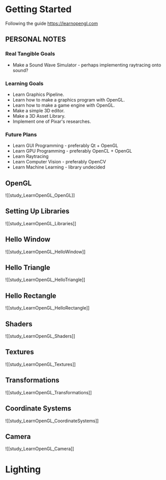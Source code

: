 # Getting Started
Following the guide https://learnopengl.com

## PERSONAL NOTES
### Real Tangible Goals
- Make a Sound Wave Simulator - perhaps implementing raytracing onto sound?

### Learning Goals
- Learn Graphics Pipeline.
- Learn how to make a graphics program with OpenGL.
- Learn how to make a game engine with OpenGL.
- Make a simple 3D editor.
- Make a 3D Asset Library.
- Implement one of Pixar's researches.

### Future Plans
- Learn GUI Programming - preferably Qt + OpenGL
- Learn GPU Programming - preferably OpenCL + OpenGL
- Learn Raytracing
- Learn Computer Vision - preferably OpenCV
- Learn Machine Learning - library undecided

## OpenGL
![[study_LearnOpenGL_OpenGL]]


## Setting Up Libraries
![[study_LearnOpenGL_Libraries]]

## Hello Window
![[study_LearnOpenGL_HelloWindow]]


## Hello Triangle
![[study_LearnOpenGL_HelloTriangle]]

## Hello Rectangle
![[study_LearnOpenGL_HelloRectangle]]


## Shaders
![[study_LearnOpenGL_Shaders]]

## Textures
![[study_LearnOpenGL_Textures]]

## Transformations
![[study_LearnOpenGL_Transformations]]

## Coordinate Systems
![[study_LearnOpenGL_CoordinateSystems]]

## Camera
![[study_LearnOpenGL_Camera]]

# Lighting
